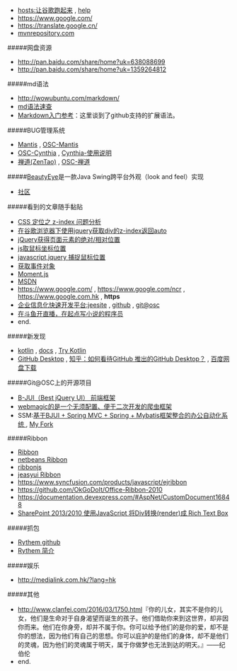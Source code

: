 
#####
- [hosts:让谷歌跑起来](https://github.com/liuker0x007/hosts) , [help](http://blog.my-eclipse.cn/host-google.html)
- <https://www.google.com/>
- <https://translate.google.cn/>
- [mvnrepository.com](http://mvnrepository.com/)


#####网盘资源
- <http://pan.baidu.com/share/home?uk=638088699>
- <http://pan.baidu.com/share/home?uk=1359264812>

#####md语法
- <http://wowubuntu.com/markdown/>
- [md语法速查](https://gitcafe.com/riku/Markdown-Syntax-CN/blob/master/syntax.md)
- [Markdown入门参考](http://xianbai.me/learn-md/index.html)：这里谈到了github支持的扩展语法。

#####BUG管理系统
- [Mantis](http://www.mantisbt.org/) , [OSC-Mantis](http://www.oschina.net/search?scope=project&q=Mantis+)
- [OSC-Cynthia](http://www.oschina.net/p/cynthia) , [Cynthia-使用说明](http://opencynthia.duapp.com/guide/guide.html?guideId=start)
- [禅道\(ZenTao\)](http://www.zentao.net/) , [OSC-禅道](http://www.oschina.net/search?user=253318&q=%E7%A6%85%E9%81%93&scope=project)

#####[BeautyEye](http://git.oschina.net/jackjiang/beautyeye)是一款Java Swing跨平台外观（look and feel）实现
- [社区](http://www.52im.net/thread-112-1-1.html)


#####看到的文章随手黏贴
- [CSS 定位之 z-index 问题分析](http://www.neoease.com/css-z-index-dom-tree-to-layering-tree/)
- [在谷歌浏览器下使用jquery获取div的z-index返回auto](http://zhidao.baidu.com/link?url=OBqSeBqUsLs_-kTCz2CFowf8WV06V8xeyXaD-LuiCLhQa4F971tK0x_DDn3xWCuG02ukMDXkh2LeRj3Xmzy0-tUs7KYk-vOfFfDXP07fVsC)
- [ jQuery获得页面元素的绝对/相对位置](http://blog.csdn.net/a497785609/article/details/5799087)
- [js取鼠标坐标位置](http://www.cnblogs.com/ggbd-lie/archive/2012/08/27/2658722.html)
- [javascript,jquery 捕捉鼠标位置](http://www.cnblogs.com/zcy_soft/archive/2010/12/30/1922205.html)
- [获取事件对象](http://blog.sina.com.cn/s/blog_74f1a3280102uz0z.html)
- [Moment.js](http://momentjs.cn/)
- [MSDN](https://msdn.microsoft.com/library)
- <https://www.google.com/> , <https://www.google.com/ncr> , <https://www.google.com.hk> , **https**
- [企业信息化快速开发平台:jeesite](http://jeesite.com/) , [github](https://github.com/thinkgem/jeesite) , [git@osc](http://git.oschina.net/thinkgem/jeesite)
- [在斗鱼开直播，在起点写小说的程序员](http://www.cnblogs.com/zuoxiaolong/)
- end.

#####新发现
- [kotlin](https://kotlinlang.org/) , [docs](http://kotlinlang.org/docs/reference/basic-syntax.html) , [Try Kotlin](http://try.kotlinlang.org/#/Examples/Canvas/Hello,%20Kotlin/Hello,%20Kotlin.kt)
- [GitHub Desktop](https://desktop.github.com/) , [知乎：如何看待GitHub 推出的GitHub Desktop？](https://www.zhihu.com/question/34521895) , [百度网盘下载](http://pan.baidu.com/s/1dFqGELN)


#####Git@OSC上的开源项目
- [B-JUI（Best jQuery UI） 前端框架](http://git.oschina.net/xknaan/B-JUI)
- [webmagic的是一个无须配置、便于二次开发的爬虫框架](http://git.oschina.net/flashsword20/webmagic)
- SSM:[基于BJUI + Spring MVC + Spring + Mybatis框架整合的办公自动化系统 ](http://git.oschina.net/xvpindex/ewsdOA) , [My Fork](http://git.oschina.net/juedui0769/ewsdOA)

#####Ribbon
- [Ribbon](http://www.oschina.net/search?scope=project&q=Ribbon)
- [netbeans Ribbon](https://platform.netbeans.org/tutorials/nbm-ribbonbar.html)
- [ribbonjs](http://ribbonjs.com/home)
- [jeasyui Ribbon](http://www.jeasyui.com/extension/ribbon.php)
- <https://www.syncfusion.com/products/javascript/ejribbon>
- <https://github.com/OkGoDoIt/Office-Ribbon-2010>
- <https://documentation.devexpress.com/#AspNet/CustomDocument16848>
- [SharePoint 2013/2010 使用JavaScript 将Div转换(render)成 Rich Text Box](http://blog.csdn.net/abrahamcheng/article/details/9411709)

#####抓包
- [Rythem github](https://github.com/AlloyTeam/Rythem)
- [Rythem 简介](http://www.alloyteam.com/2012/05/web-front-end-tool-rythem-1/)

#####娱乐
- <http://medialink.com.hk/?lang=hk>

#####其他
- <http://www.clanfei.com/2016/03/1750.html>『你的儿女，其实不是你的儿女，他们是生命对于自身渴望而诞生的孩子。他们借助你来到这世界，却非因你而来。他们在你身旁，却并不属于你。你可以给予他们的是你的爱，却不是你的想法，因为他们有自己的思想。你可以庇护的是他们的身体，却不是他们的灵魂，因为他们的灵魂属于明天，属于你做梦也无法到达的明天。』——纪伯伦
- end.






